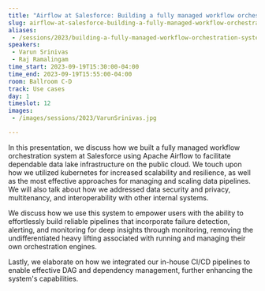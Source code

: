 ```yaml
---
title: "Airflow at Salesforce: Building a fully managed workflow orchestration system"
slug: airflow-at-salesforce-building-a-fully-managed-workflow-orchestration-system
aliases:
 - /sessions/2023/building-a-fully-managed-workflow-orchestration-system-at-salesforce-using-apache-airflow
speakers:
 - Varun Srinivas
 - Raj Ramalingam
time_start: 2023-09-19T15:30:00-04:00
time_end: 2023-09-19T15:55:00-04:00
room: Ballroom C-D
track: Use cases
day: 1
timeslot: 12
images:
 - /images/sessions/2023/VarunSrinivas.jpg

---
```


In this presentation, we discuss how we built a fully managed workflow orchestration system at Salesforce using Apache Airflow to facilitate dependable data lake infrastructure on the public cloud. We touch upon how we utilized kubernetes for increased scalability and resilience, as well as the most effective approaches for managing and scaling data pipelines. We will also talk about how we addressed data security and privacy, multitenancy, and interoperability with other internal systems.

We discuss how we use this system to empower users with the ability to effortlessly build reliable pipelines that incorporate failure detection, alerting, and monitoring for deep insights through monitoring, removing the undifferentiated heavy lifting associated with running and managing their own orchestration engines. 
 
Lastly, we elaborate on how we integrated our in-house CI/CD pipelines to enable effective DAG and dependency management, further enhancing the system's capabilities.